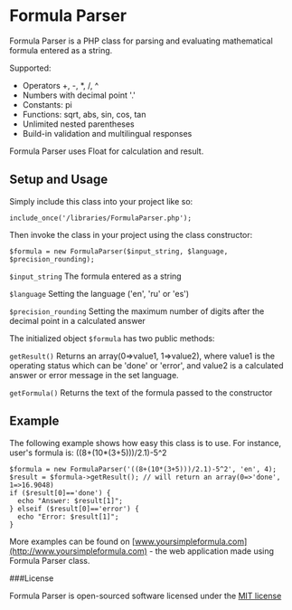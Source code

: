 Formula Parser
==============

Formula Parser is a PHP class for parsing and evaluating mathematical formula entered as a string.

Supported:
* Operators +, -, *, /, ^
* Numbers with decimal point '.'
* Constants: pi
* Functions: sqrt, abs, sin, cos, tan
* Unlimited nested parentheses
* Build-in validation and multilingual responses

Formula Parser uses Float for calculation and result.

Setup and Usage
---------------

Simply include this class into your project like so:

`include_once('/libraries/FormulaParser.php');`

Then invoke the class in your project using the class constructor:

`$formula = new FormulaParser($input_string, $language, $precision_rounding);`

`$input_string` The formula entered as a string

`$language` Setting the language ('en', 'ru' or 'es')

`$precision_rounding` Setting the maximum number of digits after the decimal point in a calculated answer


The initialized object `$formula` has two public methods:

`getResult()` Returns an array(0=>value1, 1=>value2), where value1 is the operating status which can be 'done' or 'error', and value2 is a calculated answer or error message in the set language.

`getFormula()`  Returns the text of the formula passed to the constructor

Example
-------

The following example shows how easy this class is to use. For instance, user's formula is: ((8+(10*(3+5)))/2.1)-5^2

```
$formula = new FormulaParser('((8+(10*(3+5)))/2.1)-5^2', 'en', 4);
$result = $formula->getResult(); // will return an array(0=>'done', 1=>16.9048)
if ($result[0]=='done') {
  echo "Answer: $result[1]";
} elseif ($result[0]=='error') {
  echo "Error: $result[1]";
}
```

More examples can be found on [www.yoursimpleformula.com](http://www.yoursimpleformula.com) - the web application made using Formula Parser class.

###License

Formula Parser is open-sourced software licensed under the [MIT license](http://opensource.org/licenses/MIT)
